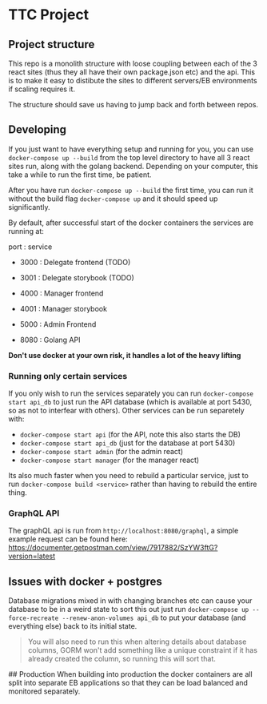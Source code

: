 # TTC Project

## Project structure

This repo is a monolith structure with loose coupling between each of the 3 react
sites (thus they all have their own package.json etc) and the api. This is to make
it easy to distibute the sites to different servers/EB environments if scaling
requires it.

The structure should save us having to jump back and forth between repos.

## Developing

If you just want to have everything setup and running for you, you can use
`docker-compose up --build` from the top level directory to have all 3 react sites
run, along with the golang backend. Depending on your computer, this take a while to
run the first time, be patient.

After you have run `docker-compose up --build` the first time, you can run it without
the build flag `docker-compose up` and it should speed up significantly.

By default, after successful start of the docker containers the services are running at:

port : service

- 3000 : Delegate frontend (TODO)
- 3001 : Delegate storybook (TODO)

- 4000 : Manager frontend
- 4001 : Manager storybook

- 5000 : Admin Frontend

- 8080 : Golang API

**Don't use docker at your own risk, it handles a lot of the heavy lifting**

### Running only certain services

If you only wish to run the services separately you can run `docker-compose start api_db` to
just run the API database (which is available at port 5430, so as not to interfear with others).
Other services can be run separetely with:

- `docker-compose start api` (for the API, note this also starts the DB)
- `docker-compose start api_db` (just for the database at port 5430)
- `docker-compose start admin` (for the admin react)
- `docker-compose start manager` (for the manager react)

Its also much faster when you need to rebuild a particular service, just to run `docker-compose build <service>`
rather than having to rebuild the entire thing.

### GraphQL API

The graphQL api is run from `http://localhost:8080/graphql`, a simple example request
can be found here: https://documenter.getpostman.com/view/7917882/SzYW3ftG?version=latest

## Issues with docker + postgres

Database migrations mixed in with changing branches etc can cause your database to be in a weird state
to sort this out just run `docker-compose up --force-recreate --renew-anon-volumes api_db` to put your
database (and everything else) back to its initial state.

> You will also need to run this when altering details about database columns, GORM won't add something
> like a unique constraint if it has already created the column, so running this will sort that.

## Production
When building into production the docker containers are all split into separate
EB applications so that they can be load balanced and monitored separately.
